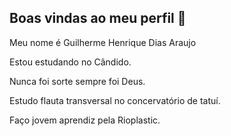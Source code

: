 ## Boas vindas ao meu perfil 💙

Meu nome é Guilherme Henrique Dias Araujo

Estou estudando no Cândido.

Nunca foi sorte sempre foi Deus.

Estudo flauta transversal no concervatório de tatuí.

Faço jovem aprendiz pela Rioplastic.
